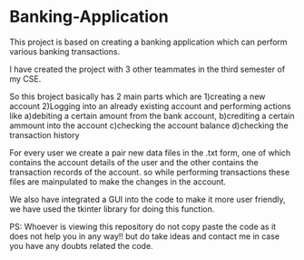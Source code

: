 # Banking-Application
This project is based on creating a banking application which can perform various banking transactions.

I have created the project with 3 other teammates in the third semester of my CSE.

So this broject basically has 2 main parts which are 
1)creating a new account 
2)Logging into an already existing account and performing actions like 
  a)debiting a certain amount from the bank account, 
  b)crediting a certain ammount into the account
  c)checking the account balance
  d)checking the transaction history

For every user we create a pair new data files in the .txt form, one of which contains the account details of the user and the other contains the transaction records of the account. so while performing transactions these files are mainpulated to make the changes in the account. 

We also have integrated a GUI into the code to make it more user friendly, we have used the tkinter library for doing this function.

PS: Whoever is viewing this repository do not copy paste the code as it does not help you in any way!! but do take ideas and contact me in case you have any doubts related the code. 

